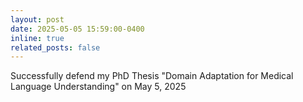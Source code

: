```yaml
---
layout: post
date: 2025-05-05 15:59:00-0400
inline: true
related_posts: false
---
```


Successfully defend my PhD Thesis "Domain Adaptation for Medical Language Understanding" on May 5, 2025